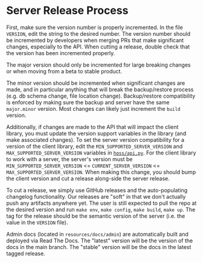 # Server Release Process

First, make sure the version number is properly incremented. In the file `VERSION`, edit the string to the desired number. The version number should be incremented by developers when merging PRs that make significant changes, especially to the API. When cutting a release, double check that the version has been incremented properly.

The major version should only be incremented for large breaking changes or when moving from a beta to stable product.

The minor version should be incremented when significant changes are made, and in particular anything that will break the backup/restore process (e.g. db schema change, file location change). Backup/restore compatibility is enforced by making sure the backup and server have the same `major.minor` version. Most changes can likely just increment the `build` version. 

Additionally, if changes are made to the API that will impact the client library, you must update the version support variables in the library (and make associated changes). To set the server version compatibility for a version of the client library, edit the `MIN_SUPPORTED_SERVER_VERSION` and `MAX_SUPPORTED_SERVER_VERSION` variables in [`hoss/api.py`](https://github.com/gigantum/hoss-client/blob/main/hoss/api.py). For the client library to work with a server, the server's version must be `MIN_SUPPORTED_SERVER_VERSION` <= `CURRENT_SERVER_VERSION` <= `MAX_SUPPORTED_SERVER_VERSION`. When making this change, you should bump the client version and cut a release along-side the server release.

To cut a release, we simply use GitHub releases and the auto-populating changelog functionality. Our releases are "soft" in that we don't actually push any artifacts anywhere yet. The user is still expected to pull the repo at the desired version and run `make env`, `make config`, `make build`, `make up`. The tag for the release should be the semantic version of the server (i.e. the value in the `VERSION` file). 

Admin docs (located in `resources/docs/admin`) are automatically built and deployed via Read The Docs. The "latest" version will be the version of the docs in the main branch. The "stable" version will be the docs in the latest tagged release.
